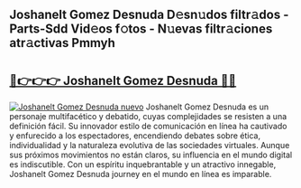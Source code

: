 ## Joshanelt Gomez Desnuda D𝚎sn𝚞dos filtr𝚊dos - Parts-Sdd Vid𝚎os f𝚘tos - N𝚞evas filtr𝚊ciones atr𝚊ctivas Pmmyh

# <h2><a href="http://mb7oo3.tromn.icu/?c=Joshanelt+Gomez+Desnuda">🔗👉👉👉 Joshanelt Gomez Desnuda 🔗🔗</a></h2>

[![Joshanelt Gomez Desnuda nuevo](https://i.imgur.com/pEAQMta.gif)](http://mb7oo3.tromn.icu/?c=Joshanelt+Gomez+Desnuda)
Joshanelt Gomez Desnuda es un personaje multifacético y debatido, cuyas complejidades se resisten a una definición fácil.  Su innovador estilo de comunicación en línea ha cautivado y enfurecido a los espectadores, encendiendo debates sobre ética, individualidad y la naturaleza evolutiva de las sociedades virtuales. Aunque sus próximos movimientos no están claros, su influencia en el mundo digital es indiscutible. Con un espíritu inquebrantable y un atractivo innegable, Joshanelt Gomez Desnuda journey en el mundo en línea es imparable.

